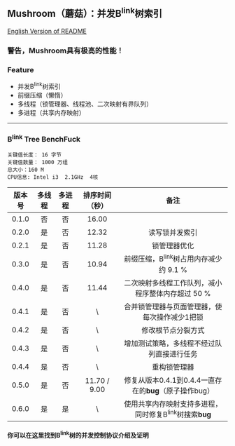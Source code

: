 ## Mushroom（蘑菇）：并发B<sup>link</sup>树索引
[English Version of README](./README.en.md)

### 警告，Mushroom具有极高的性能！

### Feature
+ 并发B<sup>link</sup>树索引
+ 前缀压缩（懒惰）
+ 多线程（锁管理器、线程池、二次映射有界队列）
+ 多进程（共享内存映射） 

******

### B<sup>link</sup> Tree BenchFuck
`关键值长度： 16 字节`  
`关键值数量： 1000 万组`  
`总大小：160 M`  
`CPU信息: Intel i3  2.1GHz  4核`

| 版本号 | 多线程 | 多进程 | 排序时间（秒）|           备注             |
|:------:|:-----:|:-----:|:-----------:|:---------------------------:|
| 0.1.0  |  否  |  否  |   16.00    ||
| 0.2.0  |  是  |  否  |   12.32    |         读写锁并发索引          |
| 0.2.1  |  是  |  否  |   11.28    |         锁管理器优化            |
| 0.3.0  |  是  |  否  |   10.94    |前缀压缩，B<sup>link</sup>树占用内存减少约 9.1 %|
| 0.4.0  |  是  |  否  |   11.44    |二次映射多线程工作队列，减小程序整体内存超过 50 %|
| 0.4.1  |  是  |  否  |     \      |合并锁管理器与页面管理器，使每次操作减少1把锁|
| 0.4.2  |  是  |  否  |     \      |修改根节点分裂方式|
| 0.4.3  |  是  |  否  |     \      |增加测试策略，多线程不经过队列直接进行任务|
| 0.4.4  |  是  |  否  |     \      |重构锁管理器|
| 0.5.0  |  是  |  否  |11.70 / 9.00|修复从版本0.4.1到0.4.4一直存在的**bug**（原子操作bug）|
| 0.6.0  |  是  |  是  |     \      |使用共享内存映射支持多进程，同时修复B<sup>link</sup>树搜索**bug**|


#### 你可以在[这里](https://zhuanlan.zhihu.com/p/24800198)找到B<sup>link</sup>树的并发控制协议介绍及证明
